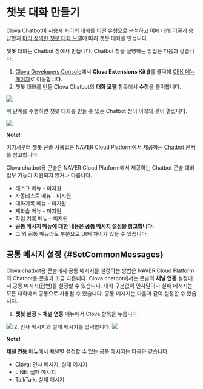 # 챗봇 대화 만들기

Clova Chatbot이 사용자 사이의 대화를 어떤 유형으로 분석하고 이에 대해 어떻게 응답할지 [미리 정의한 챗봇 대화 모델](/Design/Design_Guideline_For_Chatbot_Extension.md#DefineDialogueModel)에 따라 챗봇 대화를 만듭니다.

챗봇 대화는 Chatbot 창에서 만듭니다. Chatbot 창을 실행하는 방법은 다음과 같습니다.

1. <a href="https://developers.naver.com/console/clova/" target="_blank">Clova Developers Console</a>에서 **Clova Extensions Kit β**를 클릭해 <a href="https://developers.naver.com/console/clova/cek/#/list" target="_blank">CEK 메뉴 페이지</a>로 이동합니다.
2. 챗봇 대화를 만들 Clova Chatbot의 **대화 모델** 항목에서 **수정**을 클릭합니다.
<img src="/DevConsole/Resources/Images/DevConsole-Interaction_Model_Menu.png" />

위 단계를 수행하면 챗봇 대화를 만들 수 있는 Chatbot 창이 아래와 같이 열립니다.

![](/DevConsole/Resources/Images/DevConsole-Chatbot_Window.png)

<div class="note">
  <p><strong>Note!</strong></p>
  <p>여기서부터 챗봇 콘솔 사용법은 NAVER Cloud Platform에서 제공하는 <a href="http://docs.ncloud.com/ko/chatbot/chatbot-1-2.html" target="_blank">Chatbot 문서</a>를 참고합니다.</p>
  <p>Clova chatbot용 콘솔은 NAVER Cloud Platform에서 제공하는 Chatbot 콘솔 대비 일부 기능이 지원되지 않거나 다릅니다.</p>
  <ul>
    <li>태스크 메뉴 - 미지원</li>
    <li>자동테스트 메뉴 - 미지원</li>
    <li>대화기록 메뉴 - 미지원</li>
    <li>재학습 메뉴 - 미지원</li>
    <li>작업 기록 메뉴 - 미지원</li>
    <li><strong>공통 메시지 메뉴에 대한 내용은 <a href="#SetCommonMessages">공통 메시지 설정</a>을 참고합니다.</strong></li>
    <li>그 외 공통 메뉴라도 부분으로 UI에 차이가 있을 수 있습니다.</li>
  </ul>
</div>

## 공통 메시지 설정 {#SetCommonMessages}

Clova chatbot용 콘솔에서 공통 메시지를 설정하는 방법은 NAVER Cloud Platform의 Chatbot용 콘솔과 조금 다릅니다. Clova chatbot에서는 콘솔의 **채널 연동** 설정에서 공통 메시지(답변)를 설정할 수 있습니다. 대화 구분없이 인사말이나 실패 메시지는 모든 대화에서 공통으로 사용될 수 있습니다. 공통 메시지는 다음과 같이 설정할 수 있습니다.

1. **챗봇 설정** > **채널 연동** 메뉴에서 Clova 항목을 누릅니다.
<img src="/DevConsole/Resources/Images/DevConsole-Channel_Settings.png" />
2. 인사 메시지와 실패 메시지를 입력합니다.
<img src="/DevConsole/Resources/Images/DevConsole-Set_Common_Messages.png" />


<div class="note">
  <p><strong>Note!</strong></p>
  <p><strong>채널 연동</strong> 메뉴에서 채널별 설정할 수 있는 공통 메시지는 다음과 같습니다.</p>
  <ul>
    <li>Clova: 인사 메시지, 실패 메시지</li>
    <li>LINE: 실패 메시지</li>
    <li>TalkTalk: 실패 메시지</li>
  </ul>
</div>
